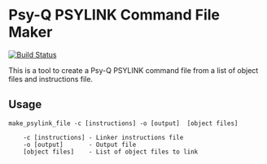 # Psy-Q PSYLINK Command File Maker

[![Build Status](https://github.com/devon-artmeier/make_psylink_file/actions/workflows/cmake-multi-platform.yml/badge.svg)](https://github.com/devon-artmeier/make_psylink_file/actions/workflows/cmake-multi-platform.yml)

This is a tool to create a Psy-Q PSYLINK command file from a list of object files and instructions file.

## Usage

    make_psylink_file -c [instructions] -o [output]  [object files]
    
        -c [instructions] - Linker instructions file
        -o [output]       - Output file
        [object files]    - List of object files to link
